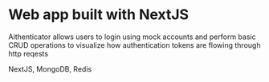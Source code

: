 # Web app built with NextJS
Aithenticator allows users to login using mock accounts
and perform basic CRUD operations to visualize how 
authentication tokens are flowing through http reqests

NextJS, MongoDB, Redis